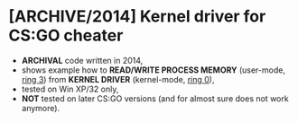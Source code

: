 # [ARCHIVE/2014] Kernel driver for CS:GO cheater
- **ARCHIVAL** code written in 2014,
- shows example how to **READ/WRITE PROCESS MEMORY** (user-mode, [ring 3](https://en.wikipedia.org/wiki/Protection_ring)) from **KERNEL DRIVER** (kernel-mode, [ring 0](https://en.wikipedia.org/wiki/Protection_ring)),
- tested on Win XP/32 only,
- **NOT** tested on later CS:GO versions (and for almost sure does not work anymore).


